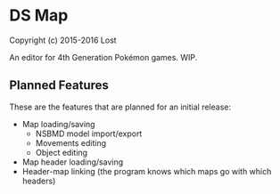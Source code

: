 # DS Map
Copyright (c) 2015-2016 Lost

An editor for 4th Generation Pokémon games. WIP.

## Planned Features
These are the features that are planned for an initial release:
* Map loading/saving
  * NSBMD model import/export
  * Movements editing
  * Object editing
* Map header loading/saving
* Header-map linking (the program knows which maps go with which headers)


